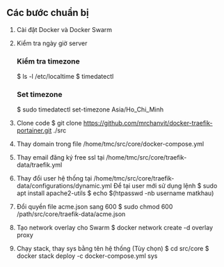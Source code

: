 ## Các bước chuẩn bị

1. Cài đặt Docker và Docker Swarm
2. Kiểm tra ngày giờ server
    ### Kiểm tra timezone
    $ ls -l /etc/localtime
    $ timedatectl

    ### Set timezone
    $ sudo timedatectl set-timezone Asia/Ho_Chi_Minh

3. Clone code
$ git clone https://github.com/mrchanvit/docker-traefik-portainer.git ./src

4. Thay domain trong file /home/tmc/src/core/docker-compose.yml
5. Thay email đăng ký free ssl tại /home/tmc/src/core/traefik-data/traefik.yml
6. Thay đổi user hệ thống tại /home/tmc/src/core/traefik-data/configurations/dynamic.yml
    Để tại user mới sử dụng lệnh 
    $ sudo apt install apache2-utils
    $ echo $(htpasswd -nb username matkhau)
7. Đổi quyền file acme.json sang 600
    $ sudo chmod 600 /path/src/core/traefik-data/acme.json
8. Tạo network overlay cho Swarm
    $ docker network create -d overlay proxy
9. Chạy stack, thay sys bằng tên hệ thống (Tùy chọn)
$ cd src/core
$ docker stack deploy -c docker-compose.yml sys


